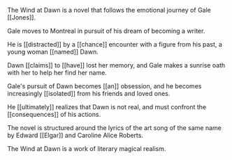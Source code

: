 
The Wind at Dawn is a novel that follows the emotional journey of Gale [[Jones]].

Gale moves to Montreal in pursuit of his dream of becoming a writer.

He is [[distracted]] by a [[chance]] encounter with a figure from his past, a young woman [[named]] Dawn.

Dawn [[claims]] to [[have]] lost her memory, and Gale makes a sunrise oath with her to help her find her name.

Gale's pursuit of Dawn becomes [[an]] obsession, and he becomes increasingly [[isolated]] from his friends and loved ones.

He [[ultimately]] realizes that Dawn is not real, and must confront the [[consequences]] of his actions.

The novel is structured around the lyrics of the art song of the same name by Edward [[Elgar]] and Caroline Alice Roberts.

The Wind at Dawn is a work of literary magical realism.